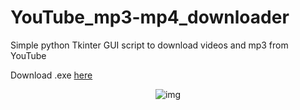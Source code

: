 # YouTube_mp3-mp4_downloader
Simple python Tkinter GUI script to download videos and mp3 from YouTube

Download .exe [here](https://github.com/KubaOfca/YouTube_mp3-mp4_downloader/releases/tag/v0.1)
<p align="center">
  <img src="https://user-images.githubusercontent.com/61982713/150643660-23097680-77fb-4a2b-b637-6e8e85ef1254.png" alt="img">
</p>


